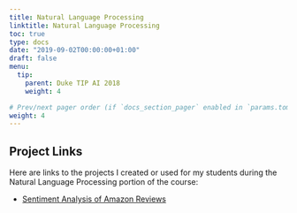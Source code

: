```yaml
---
title: Natural Language Processing
linktitle: Natural Language Processing
toc: true
type: docs
date: "2019-09-02T00:00:00+01:00"
draft: false
menu:
  tip:
    parent: Duke TIP AI 2018
    weight: 4

# Prev/next pager order (if `docs_section_pager` enabled in `params.toml`)
weight: 4
---
```



## Project Links
Here are links to the projects I created or used for my students during the Natural Language Processing portion of the course:

- [Sentiment Analysis of Amazon Reviews](https://github.com/mosdragon/teach_ml/blob/master/amazon_reviews_classification.ipynb)

